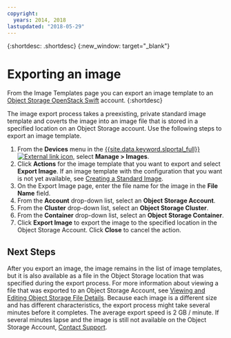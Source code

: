 ```yaml
---
copyright:
  years: 2014, 2018
lastupdated: "2018-05-29"
---
```


{:shortdesc: .shortdesc}
{:new_window: target="_blank"}

# Exporting an image

From the Image Templates page you can export an image template to an [Object Storage OpenStack Swift](/docs/infrastructure/objectstorage-swift/index.html) account. 
{:shortdesc}

The image export process takes a preexisting, private standard image template and coverts the image into an 
image file that is stored in a specified location on an Object Storage account. Use the following steps to export an image template.

1. From the **Devices** menu in the [{{site.data.keyword.slportal_full}} ![External link icon](../../icons/launch-glyph.svg "External link icon")](https://control.softlayer.com/), select **Manage > Images**.
2. Click **Actions** for the image template that you want to export and select **Export Image**. If an image template with the configuration that you want is not yet 
available, see [Creating a Standard Image](create-standard-image.html).
3. On the Export Image page, enter the file name for the image in the **File Name** field.
5. From the **Account** drop-down list, select an **Object Storage Account**.
6. From the **Cluster** drop-down list, select an **Object Storage Cluster**.
7. From the **Container** drop-down list, select an **Object Storage Container**.
8. Click **Export Image** to export the image to the specified location in the Object Storage Account. Click **Close** to cancel 
the action.

## Next Steps

After you export an image, the image remains in the list of image templates, but it is also available as a file in the Object Storage 
location that was specified during the export process. For more information about viewing a file that was
exported to an Object Storage Account, see [Viewing and Editing Object Storage File Details](/docs/infrastructure/objectstorage-swift/view-and-edit-object-storage-file-details.html). Because each image is a different size and has different characteristics, the export process might 
take several minutes before it completes. The average export speed is 2 GB / minute. If several minutes lapse and the image is still not 
available on the Object Storage Account, [Contact Support](/docs/get-support/howtogetsupport.html).

